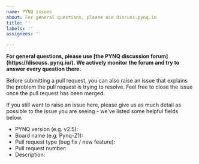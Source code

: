 ```yaml
---
name: PYNQ issues
about: For general questions, please use discuss.pynq.io
title: ''
labels: ''
assignees: ''

---
```


**For general questions, please use [the PYNQ discussion forum](https://discuss.
pynq.io/). We actively monitor the forum and try to answer every question 
there.**

Before submitting a pull request, you can also raise an issue that explains the 
problem the pull request is trying to resolve. Feel free to close the issue once
 the pull request has been merged.

If you still want to raise an issue here, please give us as much detail as 
possible to the issue you are seeing - we've listed some helpful fields below.

* PYNQ version (e.g. v2.5):
* Board name (e.g. Pynq-Z1):
* Pull request type (bug fix / new feature):
* Pull request number:
* Description:

